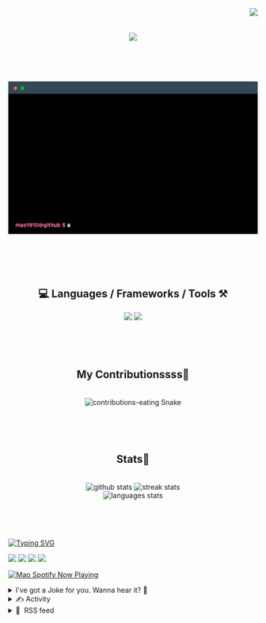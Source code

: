 <!-- VISITOR BADGE -->
<!-- https://github.com/hehuapei/visitor-badge -->

<img align="right" src="https://visitor-badge.laobi.icu/badge?page_id=mao1910.mao1910&left_color=%2379DAF9&right_color=%23FE6E96" />


<!-- TYPING SVG -->
<!-- https://github.com/DenverCoder1/readme-typing-svg -->

<h1 align="center">
    <img src="https://readme-typing-svg.herokuapp.com/?font=Righteous&size=35&center=true&vCenter=true&width=500&height=70&color=FE6E96&font=poppins&duration=5000&lines=Hi+There!+👋;+I'm+Mao!;" />
</h1>

<br/>

<!-- CODE/TERMINAL ABOUT ME -->
<h1 align="center">
<img src="./assets/terminal-5.gif" alt="Terminal" />
</h1>

<br/><br/><br/>


<!-- TECHNOLOGIES LOGOS -->
<!-- https://github.com/tandpfun/skill-icons -->

<h2 align="center">💻 Languages / Frameworks / Tools ⚒️</h2>
<div align="center">
    <img src="https://skillicons.dev/icons?i=javascript,typescript,angular,react,html,css,scss,bootstrap,cs,java,spring" />
    <img src="https://skillicons.dev/icons?i=flutter,firebase,supabase,mysql,git,github,gitlab,vscode,idea,maven,figma" />
</div>

<br/><br/><br/>


<!-- CONTRIBUTIONS SNAKE GAME -->
<!-- https://github.com/Platane/snk -->

<div align="center">
  <h2> My Contributionssss🐍 </h2>
  <br>
  <img alt="contributions-eating Snake" src="https://raw.githubusercontent.com/mao1910/mao1910/output/github-contribution-grid-snake.svg" />

  <!-- Four lines below suggested by Planate for Dark mode-->
  <picture>
  <source media="(prefers-color-scheme: dark)" srcset="github-snake-dark.svg" />
  <source media="(prefers-color-scheme: light)" srcset="github-snake.svg" />
  </picture>
  
  <br/><br/><br/>
</div>


<!-- GITHUB STATS -->
<!-- https://github.com/DenverCoder1/github-readme-streak-stats -->
<!-- https://github.com/anuraghazra/github-readme-stats -->
<!-- https://github-readme-stats-mao1910.vercel.app/ My own Vercel deployment-->

<h2 align="center"> Stats📝 </h2>
  <br>
<div align=center>
  <img width=429 src="https://github-readme-stats-mao1910.vercel.app/api?username=mao1910&count_private=true&show_icons=true&theme=dracula&rank_icon=github&hide=contribs&border_radius=10&border_color=79DAF9" alt="github stats"/>
  <img width=396 src="https://streak-stats.demolab.com/?user=mao1910&count_private=true&theme=dracula&currStreakNum=79DAF9&currStreakLabel=FE6E96&border_radius=10&border=79DAF9" alt="streak stats"/>
  <br/>
  <img src="https://github-readme-stats-mao1910.vercel.app/api/top-langs/?username=mao1910&layout=compact&theme=dracula&border_radius=10&size_weight=0.5&count_weight=0.5&border_color=79DAF9" alt="languages stats" />
</div>

<br/><br/><br/>


<!-- FOOTER -->
<!-- https://github.com/DenverCoder1/readme-typing-svg -->
<!-- https://readme-typing-svg.demolab.com/demo/ -->

<a href="https://git.io/typing-svg"><img src="https://readme-typing-svg.demolab.com?font=Poppins&pause=1000&color=FE6E96&width=535&lines=Thanks+for+dropping+by!;Feel+free+to+check+any+of+the+Socials+below+%F0%9F%91%87;Or+the+Joke+Of+The+Day+if+you're+down+for+a+giggle+%F0%9F%98%9D;Hope+to+see+you+again+%F0%9F%91%8A;Uh%3F+You're+still+here%3F;Well...+I'm+running+out+of+things+to+say...;Tell+you+what%2C+due+to+your+effort+and+perseverance%2C;I+shall+present+you+with+a+short+poem%3A;%22To+code%2C+or+not+to+code%2C+that+is+the+question%3A;Whether+'tis+nobler+in+the+IDE+to+debug;The+errors+and+issues+of+outrageous+software%2C;Or+to+take+up+the+keyboard+against+a+sea+of+bugs;And+by+coding%2C+end+them.%22;by+William+Shakespeare%2C+probably.+;Pretty+sure+that's+Hamlet's.;Alrighty%2C+this+has+been+fun.;But+I'll+restart+the+loop+now...+see+ya+soon!" alt="Typing SVG" /></a>


<!--  SOCIAL NETWORKS -->
<!-- https://github.com/alexandresanlim/Badges4-README.md-Profile -->

  <div> 
    <a href="https://www.linkedin.com/" target="_blank"><img src="https://img.shields.io/badge/-LinkedIn-%230077B5?style=for-the-badge&logo=linkedin&logoColor=white" target="_blank"></a> <!-- ADD LINKEDIN PROFILE -->
    <a href = "https://www.google.com"><img src="https://img.shields.io/badge/Portfolio-4285F4?style=for-the-badge&logo=Google-chrome&logoColor=white" target="_blank"></a> <!-- ADD PORTFOLIO WEBSITE -->
    <a href="https://discord.gg" target="_blank"><img src="https://img.shields.io/badge/Discord-7289DA?style=for-the-badge&logo=discord&logoColor=white" target="_blank"></a> <!-- ADD DISCORD -->
    <a href = "mao1910dev@gmail.com"><img src="https://img.shields.io/badge/Gmail-D14836?style=for-the-badge&logo=gmail&logoColor=white" target="_blank"></a>
  </div>


<!-- SPOTIFY PLAYING-->
<!-- https://github.com/novatorem/novatorem -->
<!-- https://spotify-now-playing-novatorem-git-main-mao1910.vercel.app/ My own Vercel deployment-->

[<img width=438px src="https://spotify-now-playing-git-main-mao1910.vercel.app//api/spotify/?border_color=FE6E96" alt="Mao Spotify Now Playing" />](https://open.spotify.com/user/31542et242zglhf42ydrtqgvuvde)


<!-- JOKE OF THE DAY -->
<!-- https://github.com/ABSphreak/readme-jokes -->
<!-- https://readme-jokes-git-master-mao1910.vercel.app/ My own Vercel deployment-->

<details>
<summary>I've got a Joke for you. Wanna hear it? 🙈</summary>

<br/>

 <tr>
 <td style="padding-top:4px"><img src = "https://readme-jokes-git-master-mao1910.vercel.app/api?&theme=dracula"></td>
 </tr>

</details>


<!-- ACTIVITY -->
<!-- https://github.com/jamesgeorge007/github-activity-readme -->


<details>
<summary>✍️ Activity</summary>

<br/>
<!-- START_SECTION:activity -->
<!--END_SECTION:activity-->

</details>


<!-- RSS FEED -->
<!-- https://github.com/gautamkrishnar/blog-post-workflow -->


<details>
<summary>📕 &nbsp;RSS feed</summary>

<br/>

<!-- BLOG-POST-LIST:START -->
 #### - [4 Open-Source Technologies Every True Full-Stack Developer Should Master](https://dev.to/rigdev/4-open-source-technologies-every-true-full-stack-developer-should-master-33e9) 
 <details><summary>Article</summary> <p>Full-stack development is a constantly evolving, dynamic field with new tools and technologies. Developers often find themselves in pursuit of the best resources to streamline their workflow and build exceptional applications. From the frontend user interface to the backend server logic and all the data management in between, the task can seem daunting, and using the right set of tools makes all the difference. There are multiple frameworks and tools with different capabilities for every part of full-stack applications, and choosing the proper set helps simplify and streamline the development process.</p>

<p>In this article, we'll explore a powerful set of open-source frameworks and tools that can be a go-to option for a number of applications when building fully functional, full-stack projects.</p>

<p><a href="https://res.cloudinary.com/practicaldev/image/fetch/s--GwEzGfdG--/c_limit%2Cf_auto%2Cfl_progressive%2Cq_66%2Cw_800/https://dev-to-uploads.s3.amazonaws.com/uploads/articles/1p5gi8esxt2w8te6nq53.gif" class="article-body-image-wrapper"><img src="https://res.cloudinary.com/practicaldev/image/fetch/s--GwEzGfdG--/c_limit%2Cf_auto%2Cfl_progressive%2Cq_66%2Cw_800/https://dev-to-uploads.s3.amazonaws.com/uploads/articles/1p5gi8esxt2w8te6nq53.gif" alt="Darth Full Stack" width="400" height="171"></a></p>

<p>The 4 technologies that we will discuss in this article are:</p>

<ol>
<li>React.js for Frontend Development</li>
<li>Golang for Backend Development</li>
<li>PostgreSQL for the Database layer</li>
<li>Rig.dev for DevOps/Deployment</li>
</ol>

<p>DevOps/Deployment has been added to expand the role of a full-stack developer within the entire development lifecycle.</p>

<h2>
  
  
  Frontend with Reactjs
</h2>

<p>React.js, developed and maintained by Meta (formerly Facebook), is an open-source JavaScript library for building user interfaces. React's component-based architecture sets it apart, which allows developers to break down user interfaces into reusable and encapsulated components. This approach fosters modular development and efficient rendering.</p>

<p>One of the great things about Reactjs is its popularity and community support. One will find a wealth of resources, tutorials, and third-party libraries to enhance your React projects, and it's also one of the most versatile front-end frameworks.</p>

<p><strong>Use Cases and Examples</strong></p>

<ul>
<li>Single-Page Applications (SPAs): React's component-based architecture is perfect for building SPAs, where dynamic content updates are essential.</li>
<li>Progressive Web Apps (PWAs): React can create PWAs that provide a native app-like experience in the browser.</li>
<li>Interactive User Interfaces: React simplifies the development of complex UIs with interactive elements, such as forms, dashboards, and real-time data displays.</li>
</ul>

<p><strong>Benefits of React.js:</strong></p>

<ul>
<li>Component-Based Architecture: React's component-based approach encourages code reusability and maintainability by breaking user interfaces into reusable building blocks.</li>
<li>Virtual DOM: React's virtual DOM minimizes browser updates, resulting in faster performance and a smoother user experience.</li>
<li>One-Way Data Flow: React's unidirectional data flow simplifies data management and enhances application predictability and testability.</li>
</ul>

<h2>
  
  
  Backend with Golang
</h2>

<p>Go, often referred to as Golang is an open-source, statically typed programming language created by Google. While not a traditional backend framework, Go is known for its efficiency, simplicity, and robust standard library, making it an excellent choice for building server-side applications.</p>

<p><strong>Primary Functionalities</strong></p>

<ul>
<li>Concurrency: Go's built-in concurrency primitives, like goroutines and channels, make writing highly concurrent and efficient backend code easy.</li>
<li>Networking: Go provides robust networking support, making it suitable for building network-related applications, including network protocols, servers, and clients.</li>
<li>Web Frameworks: Go has web frameworks like Gin and Echo that simplify building robust web services with routing, middleware support, and more.</li>
</ul>

<p><strong>Benefits of Golang:</strong></p>

<ul>
<li>Simplicity and Readability: Go's clean and minimalistic syntax promotes code readability and reduces unnecessary complexity. It encourages good coding practices and makes code easier to understand and maintain.</li>
<li>Concurrency Support: Go provides built-in support for concurrency with goroutines and channels, making it efficient for concurrent and parallel programming.</li>
<li>Strongly Typed and Statically Checked: It is statically typed, which means variable types are checked simultaneously, ensuring code reliability and reducing runtime errors.</li>
<li>Cross-Platform Compatibility: Go is highly portable and compiles machine code, allowing developers to create cross-platform applications for various operating systems.</li>
</ul>

<h2>
  
  
  Database layer with PostgreSQL
</h2>

<p>PostgreSQL, often called Postgres, is an open-source relational database management system (RDBMS) known for its reliability and extensibility. It supports various data types, including JSON, and offers advanced features such as indexing, replication, and partitioning.</p>

<p>It is an ancient database management system and can be integrated with programming languages like Java, C, C++, etc. This feature allows developers to have customized functions.</p>

<p><strong>Features of PostgreSQL:</strong></p>

<ul>
<li>ACID Compliance: PostgreSQL is fully ACID-compliant, ensuring data integrity and reliability, even in complex transactional scenarios.</li>
<li>Advanced Indexing: PostgreSQL provides various indexing methods, including B-tree, hash, and GiST (Generalized Search Tree), allowing developers to optimize queries for multiple data types.</li>
<li>Concurrency Control: PostgreSQL can handle concurrent access because of its Multi-Version Concurrency Control (MVCC) system. This means that multiple users can access and modify data without conflicts.</li>
</ul>

<p><strong>Benefits of using PostgreSQL:</strong></p>

<ul>
<li>Rich features and extensions: Robust features of PostgreSQL, like Multi-Version Concurrency Control (MVCC), recovery, granular access controls, tablespaces, asynchronous replication, nested transactions, and a refined query planner/optimizer make it stand out from other databases.</li>
<li>Reliability and standards compliance: The large base of open source contributors lends it a built-in community support network. It's highly fault-tolerant, and since it's an ancient db, troubleshooting is also easy.</li>
<li>Easy to use: You only need a little training before getting your hands dirty on PostgreSQL. It's pretty easy to learn.</li>
</ul>

<h2>
  
  
  DevOps/Deployment on Kubernetes with Rig.dev
</h2>

<p>Kubernetes has become the de facto standard for how modern companies scale their applications. Developers interact with Kubernetes in one of two ways: either they are exposed to Kubernetes themselves either natively through something like Helm and Terraform, or they are working with an abstraction layer that takes control of the entire cluster, leaving no room to go out of the box without fragile external dependencies.</p>

<p>While the former gives flexibility for complex solutions, it enforces a high learning curve with no abstractions. The latter, on the other hand, removes the flexibility that is often needed when scaling or building complex solutions.</p>

<p>This is where Rig.dev comes into the picture!</p>

<p>Rig.dev is an open-source application platform for Kubernetes, designed to eliminate its inherent complexities. It seeks to empower developers with a developer-friendly deployment engine that simplifies rolling out, managing, debugging, and scaling applications on Kubernetes. With features like Capsules and Rollouts, a slick Dashboard, and a CLI for terminal operations, Rig.dev aims to provide developers with powerful and intuitive tools.</p>

<p>Rig.dev is not just another platform; it's the vision for the future of application development. It promises an application platform that evolves with your needs, all while ensuring the freedom to choose and transition between any cloud provider that supports Kubernetes.</p>

<p><strong>Features of Rig.dev:</strong></p>

<ul>
<li>Capsules: Rig.dev comes with a deployment engine that wraps resources in what we call <em>Capsules</em>. A Capsule contains a bundle of resources that will be deployed as a unit.</li>
<li>Rollouts: Deployments of a build to a specific environment and network configuration. Rollouts are immutable and are used to manage the lifecycle of the application.</li>
<li>Dashboard and CLI compatible: Rig.dev provides a Dashboard that easily lets developers work with Application resources and the CLI where all operations are available.</li>
</ul>

<p><strong>Benefits of Rig.dev:</strong></p>

<ul>
<li>Capsules and Rollouts are modern takes on developer-friendly abstractions.</li>
<li>Deploy well-configured applications in Kubernetes without the complexity.</li>
<li>CI/CD pipelines that seamlessly integrate with GitHub Actions.</li>
<li>Having both Dashboard and CLI increases the development experience.</li>
</ul>

<h2>
  
  
  We'd love your support
</h2>

<p><a href="https://res.cloudinary.com/practicaldev/image/fetch/s--4-MplMEJ--/c_limit%2Cf_auto%2Cfl_progressive%2Cq_66%2Cw_800/https://dev-to-uploads.s3.amazonaws.com/uploads/articles/2voispvdhhinda8cng55.gif" class="article-body-image-wrapper"><img src="https://res.cloudinary.com/practicaldev/image/fetch/s--4-MplMEJ--/c_limit%2Cf_auto%2Cfl_progressive%2Cq_66%2Cw_800/https://dev-to-uploads.s3.amazonaws.com/uploads/articles/2voispvdhhinda8cng55.gif" alt="Join us" width="640" height="640"></a></p>

<p>We are not done building yet, but we would love your support on <strong><a href="http://go.rig.dev/devto/4-open-source-technologies-to-master/github">Github</a></strong>.</p>

<p>Also, please join our <strong><a href="http://go.rig.dev/devto/4-open-source-technologies-to-master/discord">Discord Channel</a></strong> to share feedback, report bugs, suggest features, and stay tuned for future updates.</p>

 </details> 
 <hr /> 

 #### - [Fluid Typography](https://dev.to/marcelluscaio/fluid-typography-1mfl) 
 <details><summary>Article</summary> <p><em>Photo by Ross Findon in Unsplash</em></p>

<blockquote>
<p>You can access this article in Portuguese <a href="https://dev.to/marcelluscaio/tipografia-fluida-104n">here</a><br>
Você pode acessar este artigo em português <a href="https://dev.to/marcelluscaio/tipografia-fluida-104n">aqui</a></p>
</blockquote>

<h2>
  
  
  A promise is a debt
</h2>

<p>A few days ago, <a href="https://dev.to/marcelluscaio/using-rem-doesnt-make-your-website-responsive-heres-why-4b0e">I wrote about some typography tips</a>. We discussed the importance of using the REM unit and how to make our fonts responsive using Media Queries. With that, you can already create impeccable web projects in terms of font size. But I promised to talk about making fonts responsive without using Media Queries, and a promise is a debt. So, here we go!</p>

<p><a href="https://res.cloudinary.com/practicaldev/image/fetch/s--Q8LYksrf--/c_limit%2Cf_auto%2Cfl_progressive%2Cq_auto%2Cw_800/https://dev-to-uploads.s3.amazonaws.com/uploads/articles/lly5ctf7jqgs8zjg9fy0.jpg" class="article-body-image-wrapper"><img src="https://res.cloudinary.com/practicaldev/image/fetch/s--Q8LYksrf--/c_limit%2Cf_auto%2Cfl_progressive%2Cq_auto%2Cw_800/https://dev-to-uploads.s3.amazonaws.com/uploads/articles/lly5ctf7jqgs8zjg9fy0.jpg" alt="Image description" width="484" height="720"></a></p>

<h2>
  
  
  The limits of Media Queries
</h2>

<p>When we adapt font sizes using media queries, our fonts remain the same size until they reach the breakpoint, and only then they change.</p>

<p>Open the CodePen below and adjust the screen width to see the sudden change in font size.</p>

<p><iframe height="600" src="https://codepen.io/marcelluscaio/embed/XWopvde?height=600&amp;default-tab=result&amp;embed-version=2">
</iframe>
<br>
<a href="https://codepen.io/marcelluscaio/pen/XWopvde">Open the CodePen in another tab.</a></p>

<p>Using the fluid typography technique, our font will always adjust to the screen size. For every pixel the screen increases, there will be an increment in font size.</p>

<p>"Caio, what kind of witchcraft is this? How is that possible?"</p>

<p>It's not witchcraft, but a powerful CSS function: clamp().</p>
<h2>
  
  
  Getting to know 'clamp()'
</h2>

<p>With clamp(), we can define a minimum value, an ideal value, and a maximum value.</p>

<p>Let's say we want our font to be 16px on a screen width of 320px and 32px on a screen width of 1920px. Our clamp() would look something like this:<br>
</p>

<div class="highlight js-code-highlight">
<pre class="highlight css"><code><span class="nt">clamp</span><span class="o">(</span><span class="err">1</span><span class="nt">rem</span><span class="o">,</span> <span class="nt">valor</span> <span class="nt">ideal</span><span class="o">,</span> <span class="err">2</span><span class="nt">rem</span><span class="o">);</span>

<span class="c">/*
You noticed that we're using REM, right?
No PX for fonts, remember?
*/</span>
</code></pre>

</div>



<p>What about the ideal value? Well, since we want our font to adapt to the screen size, we'll use one of the viewport units, VW. 100vw is the size of the screen, and 1vw is 1% of the screen width. On a 320px screen, 100vw is 320px, and 1vw equals 3.2px.</p>

<p>Let's temporarily use the value of 5vw.<br>
</p>

<div class="highlight js-code-highlight">
<pre class="highlight css"><code><span class="nt">clamp</span><span class="o">(</span><span class="err">1</span><span class="nt">rem</span><span class="o">,</span> <span class="err">5</span><span class="nt">vw</span><span class="o">,</span> <span class="err">2</span><span class="nt">rem</span><span class="o">)</span>
</code></pre>

</div>



<p>With this, our font still has those minimum and maximum limits of 16px and 32px (based on the browser's default font), but with 5vw as the ideal value, it will always try to be 5vw in size.</p>

<p>Let's see some examples:</p>

<blockquote>
<p>On a 300px screen: 5vw would be 15px. 15px is less than 16px - our minimum font size. In this case, the font would be 16px.</p>

<p>On a 320px screen: 5vw would be 16px. The font used would be 16px.</p>

<p>On a 500px screen: 5vw would be 25px. 25px is greater than 16px, and it's less than the maximum limit of 32px. So, the font used would be 25px.</p>

<p>On a 1000px screen: 5vw would be 50px. Since this value is greater than our limit, the font used would be 32px.</p>
</blockquote>

<p>See this applied in the example below:</p>

<p><iframe height="600" src="https://codepen.io/marcelluscaio/embed/eYbvYyZ?height=600&amp;default-tab=result&amp;embed-version=2">
</iframe>
</p>

<p><a href="https://codepen.io/marcelluscaio/pen/eYbvYyZ">Open the CodePen in another tab.</a></p>

<h3>
  
  
  Not everything is perfect
</h3>

<p>We have two problems here:</p>

<p>1) Our font is growing too quickly in this example. It reached our limit at a screen width of 640px, but we wanted it to vary fluidly up to 1920px. It becomes static for 1280px! </p>

<p>2) Using a font based solely on viewport units poses an accessibility problem. Try going back to the previous CodePen and zoom in on the screen. Users cannot zoom in on the font, which remains frozen since it's based on the screen size. You'll notice that the text in the center of the screen doesn't change in size, while the screen and font size counter in the upper-left corner increases.</p>

<h2>
  
  
  Using VW + REM
</h2>

<p>A technique that helps with these two problems is to define the ideal value, the one in the middle of the clamp(), not just in VW, but as a sum of VW and REM.</p>

<p>Let's use the following values:<br>
</p>

<div class="highlight js-code-highlight">
<pre class="highlight css"><code><span class="nt">clamp</span><span class="o">(</span><span class="err">1</span><span class="nt">rem</span><span class="o">,</span> <span class="o">.</span><span class="err">8</span><span class="nt">rem</span> <span class="o">+</span> <span class="err">1</span><span class="nt">vw</span><span class="o">,</span> <span class="err">2</span><span class="nt">rem</span><span class="o">)</span>
</code></pre>

</div>



<p>See in the example below that the font starts to grow exactly after 320px and stops just before 1920px!</p>

<p><iframe height="600" src="https://codepen.io/marcelluscaio/embed/MWZpYwJ?height=600&amp;default-tab=result&amp;embed-version=2">
</iframe>
</p>

<p><a href="https://codepen.io/marcelluscaio/pen/MWZpYwJ">Open the CodePen in another tab.</a></p>

<p><a href="https://res.cloudinary.com/practicaldev/image/fetch/s--83hglD5s--/c_limit%2Cf_auto%2Cfl_progressive%2Cq_66%2Cw_800/https://dev-to-uploads.s3.amazonaws.com/uploads/articles/fgq82nvo82r82fhvy5et.gif" class="article-body-image-wrapper"><img src="https://res.cloudinary.com/practicaldev/image/fetch/s--83hglD5s--/c_limit%2Cf_auto%2Cfl_progressive%2Cq_66%2Cw_800/https://dev-to-uploads.s3.amazonaws.com/uploads/articles/fgq82nvo82r82fhvy5et.gif" alt="Image description" width="640" height="420"></a></p>

<p>"Caio, you're a genius! How did you come up with that value?"</p>

<p>I hate to disappoint you, dear reader, but I didn't do this calculation in my head! There is a formula to calculate this ideal value, and all the explanations for that will be in one of the articles I'll leave in the references. In this example and in my daily work, I use a tool that calculates it for me.</p>

<p><a href="https://utopia.fyi/type/calculator">You can access this tool here.</a></p>

<h3>
  
  
  The Fluid Type Calculator
</h3>

<p><a href="https://res.cloudinary.com/practicaldev/image/fetch/s--9yFI9-yH--/c_limit%2Cf_auto%2Cfl_progressive%2Cq_auto%2Cw_800/https://dev-to-uploads.s3.amazonaws.com/uploads/articles/2exkk76jg2ft60qinjnl.png" class="article-body-image-wrapper"><img src="https://res.cloudinary.com/practicaldev/image/fetch/s--9yFI9-yH--/c_limit%2Cf_auto%2Cfl_progressive%2Cq_auto%2Cw_800/https://dev-to-uploads.s3.amazonaws.com/uploads/articles/2exkk76jg2ft60qinjnl.png" alt="Image description" width="502" height="540"></a></p>

<p>Here, we can define the minimum and maximum screen widths and the minimum and maximum font sizes — let's just ignore the Type Scale option for now.</p>

<p>The tool provides the clamp() values for you. Then, just add them to your code, and you're good to go.</p>

<h3>
  
  
  Dealing with multiple font sizes simultaneously
</h3>

<blockquote>
<p>"Caio, I've never worked on a project with just one font size!"</p>
</blockquote>

<p>I know, I know. The example with only one font size was to make things simple. But there's no catch 22 here. Let's apply this logic to our first example, the one with fonts using Media Queries.</p>

<p>There, we had the following font model:</p>

<p>Level 1 -&gt; 16px to 18px;</p>

<p>Level 2 -&gt; 20px to 24px;</p>

<p>Level 3 -&gt; 25px to 32px;</p>

<p>Level 4 -&gt; 31px to 42px;</p>

<p>Now we just need to use our calculator for each of these ranges!</p>

<p>Previously, we had:<br>
</p>

<div class="highlight js-code-highlight">
<pre class="highlight css"><code><span class="nd">:root</span><span class="p">{</span>
  <span class="py">--fs-1</span><span class="p">:</span> <span class="m">1.125rem</span><span class="p">;</span>
  <span class="py">--fs-2</span><span class="p">:</span> <span class="m">1.5rem</span><span class="p">;</span>
  <span class="py">--fs-3</span><span class="p">:</span> <span class="m">2rem</span><span class="p">;</span>
  <span class="py">--fs-4</span><span class="p">:</span> <span class="m">2.625rem</span>
<span class="p">}</span>

<span class="k">@media</span> <span class="p">(</span><span class="n">max-width</span><span class="p">:</span> <span class="m">40em</span><span class="p">){</span>
  <span class="nd">:root</span><span class="p">{</span>
    <span class="py">--fs-1</span><span class="p">:</span> <span class="m">1rem</span><span class="p">;</span>
    <span class="py">--fs-2</span><span class="p">:</span> <span class="m">1.25rem</span><span class="p">;</span>
    <span class="py">--fs-3</span><span class="p">:</span> <span class="m">1.5625rem</span><span class="p">;</span>
    <span class="py">--fs-4</span><span class="p">:</span> <span class="m">1.9375rem</span>
  <span class="p">}</span>
<span class="p">}</span>
</code></pre>

</div>



<p>Now we end up with this:<br>
</p>

<div class="highlight js-code-highlight">
<pre class="highlight css"><code><span class="nd">:root</span><span class="p">{</span>
  <span class="py">--fs-1</span><span class="p">:</span> <span class="n">clamp</span><span class="p">(</span><span class="m">1.00rem</span><span class="p">,</span> <span class="n">calc</span><span class="p">(</span><span class="m">0.98rem</span> <span class="err">+</span> <span class="m">0.13vw</span><span class="p">),</span> <span class="m">1.13rem</span><span class="p">);</span><span class="err">;</span>
  <span class="py">--fs-2</span><span class="p">:</span> <span class="n">clamp</span><span class="p">(</span><span class="m">1.25rem</span><span class="p">,</span> <span class="n">calc</span><span class="p">(</span><span class="m">1.20rem</span> <span class="err">+</span> <span class="m">0.25vw</span><span class="p">),</span> <span class="m">1.50rem</span><span class="p">);</span>
  <span class="py">--fs-3</span><span class="p">:</span> <span class="n">clamp</span><span class="p">(</span><span class="m">1.56rem</span><span class="p">,</span> <span class="n">calc</span><span class="p">(</span><span class="m">1.48rem</span> <span class="err">+</span> <span class="m">0.44vw</span><span class="p">),</span> <span class="m">2.00rem</span><span class="p">);</span>
  <span class="py">--fs-4</span><span class="p">:</span> <span class="n">clamp</span><span class="p">(</span><span class="m">1.95rem</span><span class="p">,</span> <span class="n">calc</span><span class="p">(</span><span class="m">1.81rem</span> <span class="err">+</span> <span class="m">0.71vw</span><span class="p">),</span> <span class="m">2.66rem</span><span class="p">)</span>
<span class="p">}</span>
</code></pre>

</div>



<p>See the example below:</p>

<p><iframe height="600" src="https://codepen.io/marcelluscaio/embed/VwqpYdO?height=600&amp;default-tab=result&amp;embed-version=2">
</iframe>
</p>

<p><a href="https://codepen.io/marcelluscaio/pen/VwqpYdO">Open the CodePen in another tab.</a></p>

<h2>
  
  
  Ok, what about the Type Scale Thing?
</h2>

<p>As developers, we often don't take part in the font size selection process. Designers usually lead that decision. "And how do they do that?", you might be wondering.</p>

<p>That's a science of its own. There are different systems: the 4-point grid, the 8-point grid, Google's Material Design, and many others. None of these systems can do without the trained eyes of design professionals: systems are not magic and often require adaptations.</p>

<p>One of these systems is modular scale typography. In this system, we start with a font size and increase or decrease it based on a multiplication factor. For example, let's say our smallest font is 10px, and the multiplication factor is 2. Our font system could have the following values: 10px, 20px, 40px, 80px, and so on. This example is exaggerated for didactic purposes, of course.</p>

<p>This methodology adds objectivity to font size selection and helps make our typography hierarchy more consistent.</p>

<p>The Type Scale field in our calculator helps generate fonts using this type of methodology. Let's say I have a project with 4 font levels (4 different sizes), and the smallest font should be 14px on mobile and 20px on monitors.</p>

<p><a href="https://res.cloudinary.com/practicaldev/image/fetch/s--YIX4cePz--/c_limit%2Cf_auto%2Cfl_progressive%2Cq_auto%2Cw_800/https://dev-to-uploads.s3.amazonaws.com/uploads/articles/9dkwqsii1rncstt1uh46.png" class="article-body-image-wrapper"><img src="https://res.cloudinary.com/practicaldev/image/fetch/s--YIX4cePz--/c_limit%2Cf_auto%2Cfl_progressive%2Cq_auto%2Cw_800/https://dev-to-uploads.s3.amazonaws.com/uploads/articles/9dkwqsii1rncstt1uh46.png" alt="Image description" width="780" height="233"></a></p>

<p>Here, I'm applying a growth rate of 1.25 on 320px screens while applying a growth rate of 1.414 on 1900px screens. The result is as follows:</p>

<p><a href="https://res.cloudinary.com/practicaldev/image/fetch/s--vnqHnXTS--/c_limit%2Cf_auto%2Cfl_progressive%2Cq_auto%2Cw_800/https://dev-to-uploads.s3.amazonaws.com/uploads/articles/gtl9wqlpbpl5g383h2xu.png" class="article-body-image-wrapper"><img src="https://res.cloudinary.com/practicaldev/image/fetch/s--vnqHnXTS--/c_limit%2Cf_auto%2Cfl_progressive%2Cq_auto%2Cw_800/https://dev-to-uploads.s3.amazonaws.com/uploads/articles/gtl9wqlpbpl5g383h2xu.png" alt="Image description" width="780" height="297"></a></p>

<p>Note that font sizes grow much faster on the 1900px screen because we used a higher rate. I invite you to read the excellent articles on modular typography scales that will be in the references of this article to better understand when to choose which rate for your scale. I also encourage you to generate and test different scales and compare the results. What happens when the scale rate is higher on larger screens than on smaller screens? What happens when the rate is the same? And when it's smaller?</p>

<h2>
  
  
  Conclusion
</h2>

<p>We've learned how to apply the fluid typography technique using CSS. Fluid typography is an elegant solution that brings visual integrity to your project on various screens.</p>

<p>Always remember that accessibility is a priority. To ensure your website is accessible, always test it with a 200% zoom.</p>

<h2>
  
  
  References
</h2>

<p>Kevin Powell - Simple solutions to responsive typography<br>
<a href="https://www.youtube.com/watch?v=wARbgs5Fmuw">https://www.youtube.com/watch?v=wARbgs5Fmuw</a></p>

<p>Modern Fluid Typography Using CSS Clamp<br>
<a href="https://www.smashingmagazine.com/2022/01/modern-fluid-typography-css-clamp/">https://www.smashingmagazine.com/2022/01/modern-fluid-typography-css-clamp/</a></p>

<p>Generating <code>font-size</code> CSS Rules and Creating a Fluid Type Scale<br>
<a href="https://moderncss.dev/generating-font-size-css-rules-and-creating-a-fluid-type-scale/">https://moderncss.dev/generating-font-size-css-rules-and-creating-a-fluid-type-scale/</a></p>

<p>Responsive Type and Zoom<br>
<a href="https://adrianroselli.com/2019/12/responsive-type-and-zoom.html">https://adrianroselli.com/2019/12/responsive-type-and-zoom.html</a></p>

<p>Resize text<br>
<a href="https://www.w3.org/TR/UNDERSTANDING-WCAG20/visual-audio-contrast-scale.html">https://www.w3.org/TR/UNDERSTANDING-WCAG20/visual-audio-contrast-scale.html</a></p>

<p>Should I change the default HTML font-size to 62.5%?<br>
<a href="https://fedmentor.dev/posts/rem-html-font-size-hack/">https://fedmentor.dev/posts/rem-html-font-size-hack/</a></p>

<p>4-Point Grid System for more consistent interface design<br>
<a href="https://medium.com/@aratidube12lns/4-point-grid-system-for-more-consistent-interface-design-efea81dea3f3">https://medium.com/@aratidube12lns/4-point-grid-system-for-more-consistent-interface-design-efea81dea3f3</a></p>

<p>More Meaningful Typography<br>
<a href="https://alistapart.com/article/more-meaningful-typography/">https://alistapart.com/article/more-meaningful-typography/</a></p>

<p>Um guia prático para criar um tipo de escala modular para suas interfaces<br>
<a href="https://www.ux-republic.com/pt/guia-pr%C3%A1tico-para-criar-um-tipo-de-escala-modular-para-suas-interfaces/">https://www.ux-republic.com/pt/guia-pr%C3%A1tico-para-criar-um-tipo-de-escala-modular-para-suas-interfaces/</a></p>

 </details> 
 <hr /> 

 #### - [Install Playwright and Visual Studio Code](https://dev.to/hambalee/install-playwright-and-visual-studio-code-37ep) 
 <details><summary>Article</summary> <p>Playwright is a tool that can automate tasks on the web. It works with multiple browsers, so you can use it to test your website or app on different browsers. It can also be used to scrape data from websites or monitor website performance.</p>

<p>Visual Studio Code is a code editor that makes it easy to write code for Playwright. It has a lot of features that can help you write code more efficiently, such as syntax highlighting and code completion.</p>

<p>Install JavaScript Runtime<br>
<a href="https://nodejs.org/en">Node.js</a></p>

<p>Install Visual Studio Code<br>
<a href="https://code.visualstudio.com">https://code.visualstudio.com</a></p>

<p><code>mkdir playwright</code> to create a new directory</p>

<p>Installing Playwright<br>
<a href="https://playwright.dev/">https://playwright.dev/</a><br>
<code>npm init playwright@latest</code></p>

<p>Running the Example Test<br>
<code>npx playwright test</code></p>

<p>or run with UI mode<br>
<code>npx playwright test --ui</code></p>

<p>HTML Test Reports<br>
<code>npx playwright show-report</code></p>

 </details> 
 <hr /> 

 #### - [Most essential Xcode shortcuts every developer should know](https://dev.to/oleksandr_masliukivskyi_1/most-essential-xcode-shortcuts-every-developer-should-know-2dff) 
 <details><summary>Article</summary> <p>As iOS developers, we spend most of our time at work in the Xcode. To put it into perspective - It's about <strong>20–35 hours per week</strong>! What if I told you that you may use this time <strong>inefficiently</strong>, and you can <strong>optimise</strong> it?</p>

<p>Imagine having an elevator in your house, but still using stairs to get to the top floor.</p>

<p><a href="https://res.cloudinary.com/practicaldev/image/fetch/s--6W1-PhLv--/c_limit%2Cf_auto%2Cfl_progressive%2Cq_66%2Cw_800/https://dev-to-uploads.s3.amazonaws.com/uploads/articles/w1z14m4mrn5li8drwmro.gif" class="article-body-image-wrapper"><img src="https://res.cloudinary.com/practicaldev/image/fetch/s--6W1-PhLv--/c_limit%2Cf_auto%2Cfl_progressive%2Cq_66%2Cw_800/https://dev-to-uploads.s3.amazonaws.com/uploads/articles/w1z14m4mrn5li8drwmro.gif" alt="Image description" width="400" height="400"></a></p>

<p>At the end of the day, you'll reach the same floor, but at the cost of <strong>time</strong> and <strong>exhaustion</strong>. The same is applicable to using Xcode without shortcuts.<br>
 <br>
In this article, I'll show you a few <strong>Xcode shortcuts</strong> that will boost your productivity and elevate your skills in writing code.</p>

<p>We'll separate them by <strong>Project View and Navigation</strong>, <strong>Code Editing</strong>, and <strong>Project Build</strong> sections. Some of them might be well-known, and some - can be new to you, but I'm sure all of those mentioned are essential to every iOS developer.</p>

<p>Plus, there's a very helpful <strong>bonus</strong> at the end of the article 👀</p>

<p>First things first, let's agree on the dictionary of the symbols. In this article, I'll follow this setup:<br>
<strong>⌘ – Command</strong> key<br>
<strong>⌃ – Control</strong> or Ctrl key<br>
<strong>⌥ – Option</strong> or Alt key<br>
<strong>⇧ – Shift</strong> key</p>

<h2>
  
  
  Project View and Navigation
</h2>

<p>In this section, we'll focus on the shortcuts that will help you to navigate through your Xcode project and understand its file system way faster than you used to.</p>

<p>The first one is <strong>⌘ + ⇧ + O</strong>. To open a file by its name, just press this combination, type the filename, and you'll see a list of options matching your input.You can search by class/struct name and methods declaration.This is the fastest way of getting around the big projects when trying to find something, especially when onboarding into a new project.</p>

<p><a href="https://res.cloudinary.com/practicaldev/image/fetch/s--8thU9IlF--/c_limit%2Cf_auto%2Cfl_progressive%2Cq_auto%2Cw_800/https://dev-to-uploads.s3.amazonaws.com/uploads/articles/66sxingkrfqc4ljbqsh3.png" class="article-body-image-wrapper"><img src="https://res.cloudinary.com/practicaldev/image/fetch/s--8thU9IlF--/c_limit%2Cf_auto%2Cfl_progressive%2Cq_auto%2Cw_800/https://dev-to-uploads.s3.amazonaws.com/uploads/articles/66sxingkrfqc4ljbqsh3.png" alt="Search window with multiple options" width="800" height="719"></a></p>

<p>The next one is <strong>⌘ + J</strong> - focus on a file in the navigator. It's very helpful while working on projects with complex structures - you can easily end up in some unknown location, and this shortcut will show you exactly where you are right now.</p>

<p><strong>⌘ + N</strong> - create a new file. A common shortcut for all IDEs, but in combination with the previous one, you can create a new file in the right place of your project very fast.</p>

<p><strong>⇧ + ⌘ + Y</strong> - show/hide debug area. Also comes in very handy for quickly accessing the debug area view.</p>

<p><strong>⌘ + ⌥ + Enter</strong> - toggle SwiftUI Preview/Canvas. While working with SwiftUI, this one is helpful to toggle the additional Previews view when needed.</p>

<p><strong>^ + ⌘+ J</strong> - Jump to the definition. After selecting a property or function, just use this shortcut, and it will navigate you to the definition of the selection.</p>

<p><strong>⌘ + ⌃ + left/right arrows</strong> - jump between the previous and next opened file.</p>

<p><strong>⌘ + ⇧ + 0 (zero)</strong> - show a documentation view. I encourage you to use this one from time to time or when dealing with some unknown Swift issues, Apple's documentation is very user-friendly and easy to navigate through.</p>

<h2>
  
  
  Code Editing
</h2>

<p>Now we'll focus on how to boost your code editing with shortcuts.</p>

<p><strong>⌘ + ⌃+ E </strong>- Select all in scope. Very useful shortcut for refactoring small chunks of code in a local scope. Let's say you've misspelled your property name, and you want to fix it quickly in all local-scope usages. You can do so by selecting a word and using this shortcut:</p>

<p><a href="https://res.cloudinary.com/practicaldev/image/fetch/s--jUwwzUrb--/c_limit%2Cf_auto%2Cfl_progressive%2Cq_66%2Cw_800/https://dev-to-uploads.s3.amazonaws.com/uploads/articles/q7cysnthhb1k8x102709.gif" class="article-body-image-wrapper"><img src="https://res.cloudinary.com/practicaldev/image/fetch/s--jUwwzUrb--/c_limit%2Cf_auto%2Cfl_progressive%2Cq_66%2Cw_800/https://dev-to-uploads.s3.amazonaws.com/uploads/articles/q7cysnthhb1k8x102709.gif" alt="Image description" width="800" height="503"></a></p>

<p><strong>⌘ + ⌥ + E</strong> - find in the current file. Just select a word and press this shortcut to jump to the next usage of this word.</p>

<p><a href="https://res.cloudinary.com/practicaldev/image/fetch/s--5QlehCBp--/c_limit%2Cf_auto%2Cfl_progressive%2Cq_66%2Cw_800/https://dev-to-uploads.s3.amazonaws.com/uploads/articles/yqnuvkrpzveq0xmi30ox.gif" class="article-body-image-wrapper"><img src="https://res.cloudinary.com/practicaldev/image/fetch/s--5QlehCBp--/c_limit%2Cf_auto%2Cfl_progressive%2Cq_66%2Cw_800/https://dev-to-uploads.s3.amazonaws.com/uploads/articles/yqnuvkrpzveq0xmi30ox.gif" alt="Image description" width="800" height="503"></a></p>

<p>But be careful, this shortcut is <strong>case-insensitive</strong> and matches by parts, not the whole word.</p>

<p><strong>⌃ + I</strong> - Re-indent code. After making some changes to your functions, you may notice that code indentation can mess up. Use this shortcut to quickly fix your code.</p>

<p><strong>⌘ + ⌥ + Up/Down arrows</strong> - fold/unfold method or class. It will cover the selected part of the code. Very helpful to use this in big and complicated parts of code, just in order to focus on what's important right now.</p>

<p><strong>⌘ + ⌥ + /</strong> - create a documentation. It just pastes a documentation template right above the selection, which is way faster than writing it all by yourself.</p>

<p><a href="https://res.cloudinary.com/practicaldev/image/fetch/s--grXCN0NP--/c_limit%2Cf_auto%2Cfl_progressive%2Cq_66%2Cw_800/https://dev-to-uploads.s3.amazonaws.com/uploads/articles/ipf3oe8k1v3lr5jskzj5.gif" class="article-body-image-wrapper"><img src="https://res.cloudinary.com/practicaldev/image/fetch/s--grXCN0NP--/c_limit%2Cf_auto%2Cfl_progressive%2Cq_66%2Cw_800/https://dev-to-uploads.s3.amazonaws.com/uploads/articles/ipf3oe8k1v3lr5jskzj5.gif" alt="Image description" width="800" height="298"></a></p>

<h2>
  
  
  Project build
</h2>

<p>As for the project build shortcuts, I consider these most helpful:</p>

<ul>
<li>
<strong>⌘ + R</strong> - run current target</li>
<li>
<strong>⌘ + B</strong> - build current target</li>
<li>
<strong>⌘ + U</strong> - build and run testing target. Add <strong>⇧</strong> (<strong>⌘ + ⇧ + U</strong>) to just build without running. Or add <strong>⌃</strong> (<strong>⌘ + ⌃+ U</strong>) to skip building when it's not needed</li>
<li>
<strong>⌃ + ⌥ + ⌘ + G</strong> -re-run a previous test case. Very helpful while fixing just one problematic test. If your last testing action was running the whole class, it will run the whole class again</li>
<li>
<strong>⌘ + ⇧ + K</strong> - clean build</li>
</ul>




<h2>
  
  
  Bonus time!
</h2>

<p>For a quick multiline change in your code, you can use <strong>⌃ + ⇧ + up/down arrows</strong>. This way, you will activate a multiline cursor, which can be very handy for refactoring chunks of code without repetitions. And, to make it sound even better, you can use <strong>mouse clicks</strong> to select the specific parts of lines to edit!</p>

<p><a href="https://res.cloudinary.com/practicaldev/image/fetch/s--oaHDm91E--/c_limit%2Cf_auto%2Cfl_progressive%2Cq_66%2Cw_800/https://dev-to-uploads.s3.amazonaws.com/uploads/articles/yexpe54go29xgsdq86jm.gif" class="article-body-image-wrapper"><img src="https://res.cloudinary.com/practicaldev/image/fetch/s--oaHDm91E--/c_limit%2Cf_auto%2Cfl_progressive%2Cq_66%2Cw_800/https://dev-to-uploads.s3.amazonaws.com/uploads/articles/yexpe54go29xgsdq86jm.gif" alt="Image description" width="800" height="334"></a></p>

<p>I can guarantee that after using it a few times, you'll love it and will not imagine your Xcode development without this shortcut!</p>

<p>And also, as a bonus-bonus, you can change and create your own shortcuts in Xcode. To do so, go to Xcode → Settings → Key Bindings.</p>

<p><a href="https://res.cloudinary.com/practicaldev/image/fetch/s--gACnbSSJ--/c_limit%2Cf_auto%2Cfl_progressive%2Cq_auto%2Cw_800/https://dev-to-uploads.s3.amazonaws.com/uploads/articles/e8d3p2u1q3urqp7d6zyp.png" class="article-body-image-wrapper"><img src="https://res.cloudinary.com/practicaldev/image/fetch/s--gACnbSSJ--/c_limit%2Cf_auto%2Cfl_progressive%2Cq_auto%2Cw_800/https://dev-to-uploads.s3.amazonaws.com/uploads/articles/e8d3p2u1q3urqp7d6zyp.png" alt="Image description" width="800" height="570"></a><br>
Be careful not to use some macOS system shortcuts though, because the OS will treat it with a bigger priority</p>




<p><strong>In conclusion</strong>, I'd say that the usage of the Xcode shortcuts is a pretty good marker of how proficient a developer is. After hosting multiple iOS job interviews with live coding/debugging sessions, I always paid attention when an interviewee was using them. It shows that the person is not totally new to iOS development and is interested in becoming more proficient by learning how to use a tool a bit more than just creating a project and being able to run it.</p>

<p>And that's it! I hope you've learned something new from this article and that I've helped you become an even more productive iOS Developer than you were before. </p>

<p>Have I missed some interesting shortcuts? Let me know in the comments, let's learn together!</p>

 </details> 
 <hr /> 

 #### - [Using Node.js for Automated Testing with Headless Browsers](https://dev.to/saint_vandora/using-nodejs-for-automated-testing-with-headless-browsers-5g8) 
 <details><summary>Article</summary> <p>In the fast-paced world of web development, ensuring the reliability and functionality of web applications is paramount. Automated testing is an essential practice that helps developers catch bugs and regressions early in the development process. One of the powerful tools in the arsenal of automated testing is Node.js, which, when combined with headless browsers, provides an efficient and flexible testing environment. </p>

<p>In this article, we will explore how to leverage Node.js for automated testing with headless browsers to streamline the testing process and deliver high-quality web applications.</p>

<h2>
  
  
  Understanding Headless Browsers
</h2>

<p>Headless browsers are web browsers without a graphical user interface (GUI). They can be controlled programmatically, making them ideal for automated testing. Unlike traditional browsers like Chrome or Firefox, which require manual interactions, headless browsers execute commands via code. This means you can run tests without any visual distractions and on a server or a continuous integration (CI) system without any GUI overhead.</p>

<p><strong>Popular headless browsers include:</strong></p>

<ol>
<li><p><strong>Puppeteer:</strong> Developed by Google, <a href="https://pptr.dev/category/guides">Puppeteer</a> is a Node.js library that provides a high-level API for controlling headless Chrome or Chromium browsers. It's widely used for web scraping and automated testing.</p></li>
<li><p><strong>Playwright:</strong> Created by Microsoft, <a href="https://playwright.dev/">Playwright</a> supports multiple browsers, including Chromium, Firefox, and WebKit. It provides a unified API for browser automation, making it a versatile choice for testing across different browsers.</p></li>
</ol>

<h2>
  
  
  Leveraging Node.js for Automated Testing
</h2>

<p>Node.js, a JavaScript runtime, is well-suited for automated testing due to its non-blocking, event-driven architecture. Combining Node.js with headless browsers allows you to write tests in JavaScript, simplifying the testing process and making it accessible to a broader audience of developers.</p>

<h3>
  
  
  Setting Up Your Environment
</h3>

<p>To get started, you'll need to set up your testing environment:</p>

<ol>
<li><p><strong>Install Node.js:</strong> If you haven't already, download and install Node.js from the official website (<a href="https://nodejs.org/">https://nodejs.org/</a>).</p></li>
<li><p><strong>Choose a Headless Browser:</strong> Select a headless browser library like <a href="https://pptr.dev/category/guides">Puppeteer</a> or <a href="https://playwright.dev/">Playwright</a> based on your project requirements.</p></li>
<li><p><strong>Initialize Your Project:</strong> Create a new Node.js project and install the chosen headless browser library using <a href="https://docs.npmjs.com/">npm</a> or <a href="https://yarnpkg.com/getting-started">yarn</a>.</p></li>
</ol>

<h3>
  
  
  Writing Automated Tests
</h3>

<p>Now that your environment is set up, you can start writing automated tests. Here's a basic example using Puppeteer:<br>
</p>

<div class="highlight js-code-highlight">
<pre class="highlight plaintext"><code>const puppeteer = require('puppeteer');

(async () =&gt; {
  const browser = await puppeteer.launch();
  const page = await browser.newPage();

  await page.goto('https://example.com');

  // Your testing logic goes here

  await browser.close();
})();
</code></pre>

</div>



<p>In this example, we launch a headless browser, navigate to a web page, and perform testing operations within the <code>async</code> function.</p>

<h3>
  
  
  Running Tests
</h3>

<p>To execute your tests, you can create test scripts using popular testing frameworks like <a href="https://mochajs.org/">Mocha</a>, <a href="https://jasmine.github.io/">Jasmine</a>, or <a href="https://jestjs.io/">Jest</a>. These frameworks provide a structured way to organize and run your tests, report results, and handle assertions.</p>

<h2>
  
  
  Benefits of Using Node.js for Automated Testing
</h2>

<ol>
<li><p><strong>Simplified Setup:</strong> Node.js simplifies the setup of automated testing environments, making it accessible to developers with JavaScript expertise.</p></li>
<li><p><strong>Cross-Browser Testing:</strong> With libraries like Playwright, you can perform cross-browser testing using a single codebase, ensuring your web application works consistently across different browsers.</p></li>
<li><p><strong>Scalability:</strong> Node.js is known for its scalability, making it suitable for running tests in parallel and on CI/CD pipelines to ensure fast and efficient testing.</p></li>
<li><p><strong>Community and Ecosystem:</strong> The Node.js community is vibrant and offers a wealth of libraries and tools for automated testing, making it easy to find solutions to common testing challenges.</p></li>
</ol>

<h2>
  
  
  Conclusion
</h2>

<p>Automated testing with headless browsers and Node.js is a powerful combination for ensuring the quality and reliability of web applications. With Node.js, you can leverage the flexibility and scalability of JavaScript to write automated tests that catch bugs early in the development process. Whether you choose Puppeteer or Playwright, these headless browser libraries provide the tools needed to streamline your testing workflow and deliver high-quality web applications to your users.</p>

<p>Thanks for reading...<br>
<strong>Happy Coding!</strong></p>

 </details> 
 <hr /> 
<!-- BLOG-POST-LIST:END -->
</table>
</details>


<!-- TODO
Change the 3stats boxes around, possibly two on top and one on bottom
Fix RSSfeed
Fix Spotify Playlists
Fix Socials [Portfolio, Discord, Linkedin]
In the future, add Public Repositories of Selected Projects
-->
